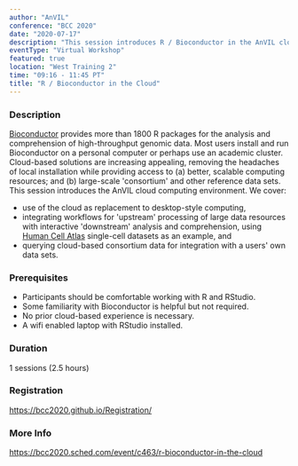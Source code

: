 ```yaml
---
author: "AnVIL"
conference: "BCC 2020"
date: "2020-07-17"
description: "This session introduces R / Bioconductor in the AnVIL cloud computing environment. We cover use of the cloud as a replacement to desktop-style computing."
eventType: "Virtual Workshop"
featured: true
location: "West Training 2"
time: "09:16 - 11:45 PT"
title: "R / Bioconductor in the Cloud"
---
```


<event-hero></event-hero>

### Description
[Bioconductor](https://bioconductor.org) provides more than 1800 R packages for the analysis and comprehension of high-throughput genomic data. Most users install and run Bioconductor on a personal computer or perhaps use an academic cluster. Cloud-based solutions are increasing appealing, removing the headaches of local installation while providing access to (a) better, scalable computing resources; and (b) large-scale 'consortium' and other reference data sets. This session introduces the AnVIL cloud computing environment. We cover: 

* use of the cloud as replacement to desktop-style computing,
* integrating workflows for 'upstream' processing of large data resources with interactive 'downstream' analysis and comprehension, using [Human Cell Atlas](https://data.humancellatlas.org) single-cell datasets as an example, and
* querying cloud-based consortium data for integration with a users' own data sets. 


### Prerequisites
* Participants should be comfortable working with R and RStudio.
* Some familiarity with Bioconductor is helpful but not required.
* No prior cloud-based experience is necessary.
* A wifi enabled laptop with RStudio installed.

### Duration
1 sessions (2.5 hours)

### Registration
https://bcc2020.github.io/Registration/

### More Info
https://bcc2020.sched.com/event/c463/r-bioconductor-in-the-cloud

